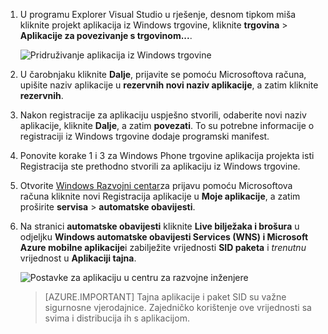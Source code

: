 
1. U programu Explorer Visual Studio u rješenje, desnom tipkom miša kliknite projekt aplikacija iz Windows trgovine, kliknite **trgovina** > **Aplikacije za povezivanje s trgovinom...**.

    ![Pridruživanje aplikacija iz Windows trgovine](./media/app-service-mobile-register-wns/notification-hub-associate-win8-app.png)

2. U čarobnjaku kliknite **Dalje**, prijavite se pomoću Microsoftova računa, upišite naziv aplikacije u **rezervnih novi naziv aplikacije**, a zatim kliknite **rezervnih**.

3. Nakon registracije za aplikaciju uspješno stvorili, odaberite novi naziv aplikacije, kliknite **Dalje**, a zatim **povezati**. To su potrebne informacije o registraciji iz Windows trgovine dodaje programski manifest.

7. Ponovite korake 1 i 3 za Windows Phone trgovine aplikacija projekta isti Registracija ste prethodno stvorili za aplikaciju iz Windows trgovine.  

7. Otvorite [Windows Razvojni centar](https://dev.windows.com/en-us/overview)za prijavu pomoću Microsoftova računa kliknite novi Registracija aplikacije u **Moje aplikacije**, a zatim proširite **servisa** > **automatske obavijesti**.

8. Na stranici **automatske obavijesti** kliknite **Live bilježaka i brošura** u odjeljku **Windows automatske obavijesti Services (WNS) i Microsoft Azure mobilne aplikacije**i zabilježite vrijednosti **SID paketa** i *trenutnu* vrijednost u **Aplikaciji tajna**. 

    ![Postavke za aplikaciju u centru za razvojne inženjere](./media/app-service-mobile-register-wns/mobile-services-win8-app-push-auth.png)

    > [AZURE.IMPORTANT] Tajna aplikacije i paket SID su važne sigurnosne vjerodajnice. Zajedničko korištenje ove vrijednosti sa svima i distribucija ih s aplikacijom.
